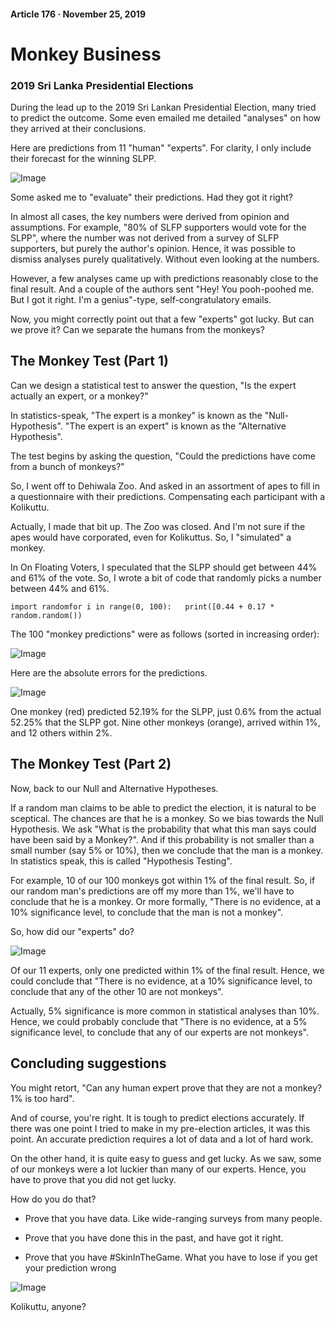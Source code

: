 #### Article 176 · November 25, 2019

# Monkey Business

### 2019 Sri Lanka Presidential Elections

During the lead up to the 2019 Sri Lankan Presidential Election, many tried to predict the outcome. Some even emailed me detailed "analyses" on how they arrived at their conclusions.

Here are predictions from 11 "human" "experts". For clarity, I only include their forecast for the winning SLPP.

![Image](https://cdn-images-1.medium.com/max/800/1*p5Ly1h_BR_rz26kZ8c__hA.png)

Some asked me to "evaluate" their predictions. Had they got it right?

In almost all cases, the key numbers were derived from opinion and assumptions. For example, "80% of SLFP supporters would vote for the SLPP", where the number was not derived from a survey of SLFP supporters, but purely the author's opinion. Hence, it was possible to dismiss analyses purely qualitatively. Without even looking at the numbers.

However, a few analyses came up with predictions reasonably close to the final result. And a couple of the authors sent "Hey! You pooh-poohed me. But I got it right. I'm a genius"-type, self-congratulatory emails.

Now, you might correctly point out that a few "experts" got lucky. But can we prove it? Can we separate the humans from the monkeys?

## The Monkey Test (Part 1)

Can we design a statistical test to answer the question, "Is the expert actually an expert, or a monkey?"

In statistics-speak, "The expert is a monkey" is known as the "Null-Hypothesis". "The expert is an expert" is known as the "Alternative Hypothesis".

The test begins by asking the question, "Could the predictions have come from a bunch of monkeys?"

So, I went off to Dehiwala Zoo. And asked in an assortment of apes to fill in a questionnaire with their predictions. Compensating each participant with a Kolikuttu.

Actually, I made that bit up. The Zoo was closed. And I'm not sure if the apes would have corporated, even for Kolikuttus. So, I "simulated" a monkey.

In On Floating Voters, I speculated that the SLPP should get between 44% and 61% of the vote. So, I wrote a bit of code that randomly picks a number between 44% and 61%.

```
import randomfor i in range(0, 100):   print([0.44 + 0.17 * random.random())
```

The 100 "monkey predictions" were as follows (sorted in increasing order):

![Image](https://cdn-images-1.medium.com/max/800/1*hUT0WDvzv4H0gCcyYxJtJQ.png)

Here are the absolute errors for the predictions.

![Image](https://cdn-images-1.medium.com/max/800/1*Am6duTHIiKj6DfR7MwDjzg.png)

One monkey (red) predicted 52.19% for the SLPP, just 0.6% from the actual 52.25% that the SLPP got. Nine other monkeys (orange), arrived within 1%, and 12 others within 2%.

## The Monkey Test (Part 2)

Now, back to our Null and Alternative Hypotheses.

If a random man claims to be able to predict the election, it is natural to be sceptical. The chances are that he is a monkey. So we bias towards the Null Hypothesis. We ask "What is the probability that what this man says could have been said by a Monkey?". And if this probability is not smaller than a small number (say 5% or 10%), then we conclude that the man is a monkey. In statistics speak, this is called "Hypothesis Testing".

For example, 10 of our 100 monkeys got within 1% of the final result. So, if our random man's predictions are off my more than 1%, we'll have to conclude that he is a monkey. Or more formally, "There is no evidence, at a 10% significance level, to conclude that the man is not a monkey".

So, how did our "experts" do?

![Image](https://cdn-images-1.medium.com/max/800/1*koP9AYS8CPwVa5OokXrslQ.png)

Of our 11 experts, only one predicted within 1% of the final result. Hence, we could conclude that "There is no evidence, at a 10% significance level, to conclude that any of the other 10 are not monkeys".

Actually, 5% significance is more common in statistical analyses than 10%. Hence, we could probably conclude that "There is no evidence, at a 5% significance level, to conclude that any of our experts are not monkeys".

## Concluding suggestions

You might retort, "Can any human expert prove that they are not a monkey? 1% is too hard".

And of course, you're right. It is tough to predict elections accurately. If there was one point I tried to make in my pre-election articles, it was this point. An accurate prediction requires a lot of data and a lot of hard work.

On the other hand, it is quite easy to guess and get lucky. As we saw, some of our monkeys were a lot luckier than many of our experts. Hence, you have to prove that you did not get lucky.

How do you do that?

* Prove that you have data. Like wide-ranging surveys from many people.

* Prove that you have done this in the past, and have got it right.

* Prove that you have #SkinInTheGame. What you have to lose if you get your prediction wrong

![Image](https://cdn-images-1.medium.com/max/800/1*tgf8z6t-jmgbTaZDmGdhMA.jpeg)

Kolikuttu, anyone?